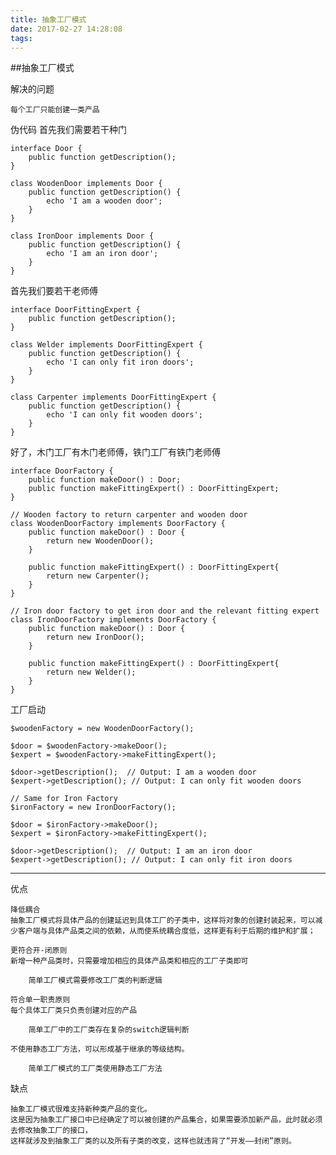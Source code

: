```yaml
---
title: 抽象工厂模式
date: 2017-02-27 14:28:08
tags:
---
```

##抽象工厂模式

解决的问题
     
    每个工厂只能创建一类产品

伪代码
首先我们需要若干种门

    interface Door {
        public function getDescription();
    }
    
    class WoodenDoor implements Door {
        public function getDescription() {
            echo 'I am a wooden door';
        }
    }
    
    class IronDoor implements Door {
        public function getDescription() {
            echo 'I am an iron door';
        }
    }
    
首先我们要若干老师傅

    interface DoorFittingExpert {
        public function getDescription();
    }
    
    class Welder implements DoorFittingExpert {
        public function getDescription() {
            echo 'I can only fit iron doors';
        }
    }
    
    class Carpenter implements DoorFittingExpert {
        public function getDescription() {
            echo 'I can only fit wooden doors';
        }
    }
    
好了，木门工厂有木门老师傅，铁门工厂有铁门老师傅
    
    interface DoorFactory {
        public function makeDoor() : Door;
        public function makeFittingExpert() : DoorFittingExpert;
    }
    
    // Wooden factory to return carpenter and wooden door
    class WoodenDoorFactory implements DoorFactory {
        public function makeDoor() : Door {
            return new WoodenDoor();
        }
    
        public function makeFittingExpert() : DoorFittingExpert{
            return new Carpenter();
        }
    }
    
    // Iron door factory to get iron door and the relevant fitting expert
    class IronDoorFactory implements DoorFactory {
        public function makeDoor() : Door {
            return new IronDoor();
        }
    
        public function makeFittingExpert() : DoorFittingExpert{
            return new Welder();
        }
    }
    
工厂启动    
    
    $woodenFactory = new WoodenDoorFactory();
    
    $door = $woodenFactory->makeDoor();
    $expert = $woodenFactory->makeFittingExpert();
    
    $door->getDescription();  // Output: I am a wooden door
    $expert->getDescription(); // Output: I can only fit wooden doors
    
    // Same for Iron Factory
    $ironFactory = new IronDoorFactory();
    
    $door = $ironFactory->makeDoor();
    $expert = $ironFactory->makeFittingExpert();
    
    $door->getDescription();  // Output: I am an iron door
    $expert->getDescription(); // Output: I can only fit iron doors
    
----
优点
    
    降低耦合
    抽象工厂模式将具体产品的创建延迟到具体工厂的子类中，这样将对象的创建封装起来，可以减少客户端与具体产品类之间的依赖，从而使系统耦合度低，这样更有利于后期的维护和扩展；

    更符合开-闭原则
    新增一种产品类时，只需要增加相应的具体产品类和相应的工厂子类即可

        简单工厂模式需要修改工厂类的判断逻辑

    符合单一职责原则
    每个具体工厂类只负责创建对应的产品

        简单工厂中的工厂类存在复杂的switch逻辑判断

    不使用静态工厂方法，可以形成基于继承的等级结构。

        简单工厂模式的工厂类使用静态工厂方法

缺点

    抽象工厂模式很难支持新种类产品的变化。
    这是因为抽象工厂接口中已经确定了可以被创建的产品集合，如果需要添加新产品，此时就必须去修改抽象工厂的接口，
    这样就涉及到抽象工厂类的以及所有子类的改变，这样也就违背了“开发——封闭”原则。